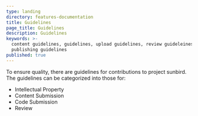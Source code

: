 ```yaml
---
type: landing
directory: features-documentation
title: Guidelines
page_title: Guidelines
description: Guidelines
keywords: >-
  content guidelines, guidelines, upload guidelines, review guideleines,
  publishing guidelines
published: true
---
```


To ensure quality, there are guidelines for contributions to project sunbird. The guidelines can be categorized into those for:

* Intellectual Property
* Content Submission
* Code Submission
* Review

<page under consruction>
